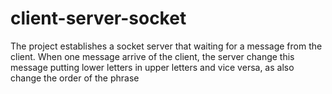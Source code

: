 # client-server-socket
The project establishes a socket server that waiting for a message from the client. When one message arrive of the client, the server change this message putting lower letters in upper letters and vice versa, as also change the order of the phrase
